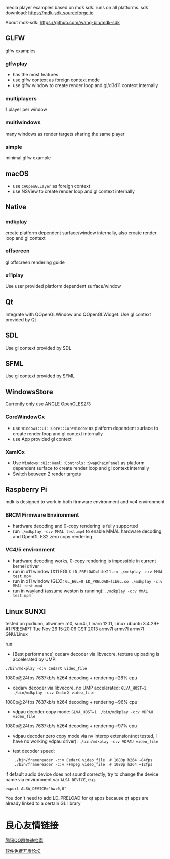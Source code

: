 media player examples based on mdk sdk. runs on all platforms. sdk download: https://mdk-sdk.sourceforge.io

About mdk-sdk: https://github.com/wang-bin/mdk-sdk

## GLFW

glfw examples

### glfwplay
- has the most features
- use glfw context as foreign context mode
- use glfw window to create render loop and gl/d3d11 context internally

### multiplayers
1 player per window

### multiwindows
many windows as render targets sharing the same player

### simple
minimal glfw example

## macOS
- use `CAOpenGLLayer` as foreign context
- use NSView to create render loop and gl context internally

## Native

### mdkplay
create platform dependent surface/window internally, also create render loop and gl context

### offscreen
gl offscreen rendering guide

### x11play
Use user provided platform dependent surface/window

## Qt
Integrate with QOpenGLWindow and QOpenGLWidget. Use gl context provided by Qt

## SDL
Use gl context provided by SDL

## SFML
Use gl context provided by SFML

## WindowsStore
Currently only use ANGLE OpenGLES2/3

### CoreWindowCx
- use `Windows::UI::Core::CoreWindow` as platform dependent surface to create render loop and gl context internally
- use App provided gl context

### XamlCx
- Use `Windows::UI::Xaml::Controls::SwapChainPanel` as platform dependent surface to create render loop and gl context internally
- Switch between 2 render targets


## Raspberry Pi

mdk is designed to work in both firmware environment and vc4 environment

### BRCM Firmware Environment
- hardware decoding and 0-copy rendering is fully supported
- run `./mdkplay -c:v MMAL test.mp4` to enable MMAL hardware decoding and OpenGL ES2 zero copy rendering

### VC4/5 environment
- hardware decoding works, 0-copy rendering is impossible in current kernel driver
- run in x11 window (X11 EGL): `LD_PRELOAD=libX11.so ./mdkplay -c:v MMAL test.mp4`
- run in x11 window (GLX): `GL_EGL=0 LD_PRELOAD=libGL.so ./mdkplay -c:v MMAL test.mp4`
- run in wayland (assume weston is running): `./mdkplay -c:v MMAL test.mp4`


## Linux SUNXI

tested on pcdiuno, allwinner a10, sun4i, Linaro 12.11, Linux ubuntu 3.4.29+ #1 PREEMPT Tue Nov 26 15:20:06 CST 2013 armv7l armv7l armv7l GNU/Linux

run:
- [Best performance] cedarv decoder via libvecore, texture uploading is accelerated by UMP:

`./bin/mdkplay -c:v CedarX video_file`

1080p@24fps 7637kb/s h264 decoding + rendering ~28% cpu

- cedarv decoder via libvecore, no UMP accelerated: `GLVA_HOST=1 ./bin/mdkplay -c:v CedarX video_file`

1080p@24fps 7637kb/s h264 decoding + rendering ~96% cpu

- vdpau decoder copy mode: `GLVA_HOST=1 ./bin/mdkplay -c:v VDPAU video_file`

1080p@24fps 7637kb/s h264 decoding + rendering ~97% cpu

- vdpau decoder zero copy mode via nv interop extension(not tested, I have no working vdpau driver): `./bin/mdkplay -c:v VDPAU video_file`

- test decoder speed:

```
    ./bin/framereader -c:v CedarX video_file  # 1080p h264 ~84fps
    ./bin/framereader -c:v FFmpeg video_file  # 1080p h264 ~12fps
```

if default audio device does not sound correctly, try to change the device name via environment var `ALSA_DEVICE`, e.g.

`export ALSA_DEVICE="hw:0,0"`


You don't need to add LD_PRELOAD for qt apps because qt apps are already linked to a certain GL library




 # 良心友情链接

[腾讯QQ群快速检索](http://u.720life.cn/s/8cf73f7c)

[软件免费开发论坛](http://u.720life.cn/s/bbb01dc0)